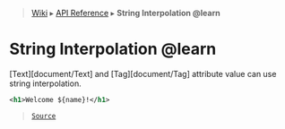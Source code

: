 > [Wiki](Home) ▸ [API Reference](API-Reference) ▸ **String Interpolation @learn**

String Interpolation @learn
===========================

[Text][document/Text] and [Tag][document/Tag] attribute value can use string interpolation.
```xml
<h1>Welcome ${name}!</h1>
```

> [`Source`](/Neft-io/neft/tree/master/src/document/file/parse/storage.litcoffee#string-interpolation-learn)

